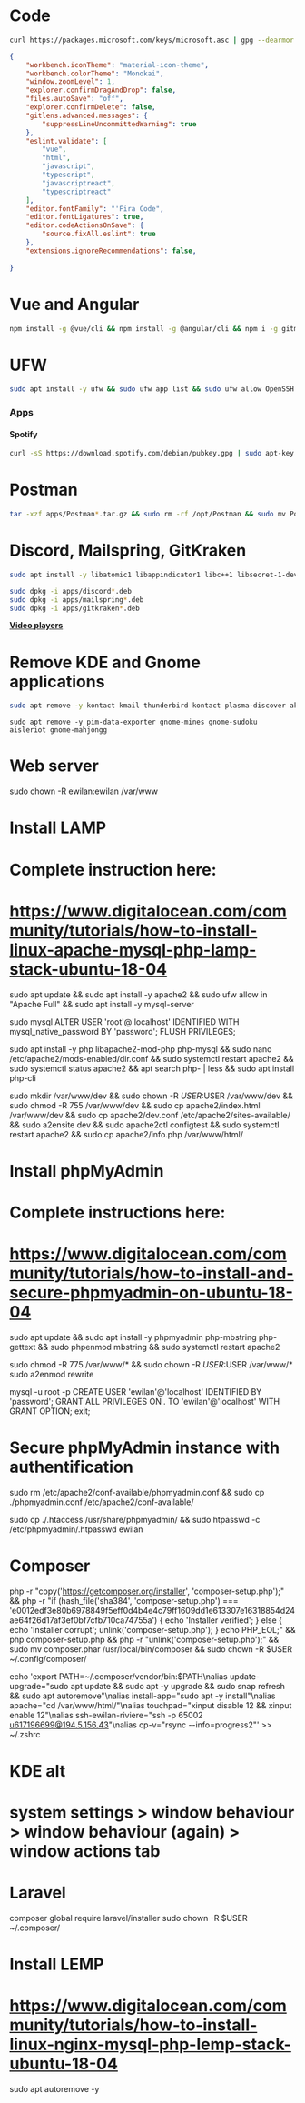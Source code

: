 

# Code

```bash
curl https://packages.microsoft.com/keys/microsoft.asc | gpg --dearmor > packages.microsoft.gpg && sudo install -o root -g root -m 644 packages.microsoft.gpg /usr/share/keyrings/ && sudo sh -c 'echo "deb [arch=amd64 signed-by=/usr/share/keyrings/packages.microsoft.gpg] https://packages.microsoft.com/repos/vscode stable main" > /etc/apt/sources.list.d/vscode.list' && sudo apt-get install apt-transport-https && sudo apt-get update && sudo apt-get install code && rm packages.microsoft.gpg
```

```json
{
    "workbench.iconTheme": "material-icon-theme",
    "workbench.colorTheme": "Monokai",
    "window.zoomLevel": 1,
    "explorer.confirmDragAndDrop": false,
    "files.autoSave": "off",
    "explorer.confirmDelete": false,
    "gitlens.advanced.messages": {
        "suppressLineUncommittedWarning": true
    },
    "eslint.validate": [
        "vue",
        "html",
        "javascript",
        "typescript",
        "javascriptreact", 
        "typescriptreact"
    ],
    "editor.fontFamily": "'Fira Code",
    "editor.fontLigatures": true,
    "editor.codeActionsOnSave": {
        "source.fixAll.eslint": true
    },
    "extensions.ignoreRecommendations": false,
    
}
```


# Vue and Angular

```bash
npm install -g @vue/cli && npm install -g @angular/cli && npm i -g gitmoji-cli && npm install -g eslint && npm install -g svgo
```

# UFW

```bash
sudo apt install -y ufw && sudo ufw app list && sudo ufw allow OpenSSH && sudo ufw enable && sudo ufw status
```

### Apps

#### Spotify

```bash
curl -sS https://download.spotify.com/debian/pubkey.gpg | sudo apt-key add - && sudo echo "deb http://repository.spotify.com stable non-free" | sudo tee /etc/apt/sources.list.d/spotify.list && sudo apt-get update && sudo apt-get install spotify-client
```

# Postman

```bash
tar -xzf apps/Postman*.tar.gz && sudo rm -rf /opt/Postman && sudo mv Postman /opt/Postman && sudo ln -s /opt/Postman/Postman /usr/bin/postman && cp apps/postman*.desktop ~/.local/share/applications/
```

# Discord, Mailspring, GitKraken

```bash
sudo apt install -y libatomic1 libappindicator1 libc++1 libsecret-1-dev gconf2 && sudo apt --fix-broken install
```

```bash
sudo dpkg -i apps/discord*.deb
sudo dpkg -i apps/mailspring*.deb
sudo dpkg -i apps/gitkraken*.deb
```

[**Video players**](https://itsfoss.com/video-players-linux/)

# Remove KDE and Gnome applications

```bash
sudo apt remove -y kontact kmail thunderbird kontact plasma-discover akregator kdepim-themeeditors pim-sieve-editor ktnef ktorrent
```

```
sudo apt remove -y pim-data-exporter gnome-mines gnome-sudoku aisleriot gnome-mahjongg
```

# Web server
sudo chown -R ewilan:ewilan /var/www

# Install LAMP
# Complete instruction here:
# https://www.digitalocean.com/community/tutorials/how-to-install-linux-apache-mysql-php-lamp-stack-ubuntu-18-04
sudo apt update && sudo apt install -y apache2 && sudo ufw allow in "Apache Full" && sudo apt install -y mysql-server

sudo mysql
ALTER USER 'root'@'localhost' IDENTIFIED WITH mysql_native_password BY 'password';
FLUSH PRIVILEGES;

sudo apt install -y php libapache2-mod-php php-mysql && sudo nano /etc/apache2/mods-enabled/dir.conf && sudo systemctl restart apache2 && sudo systemctl status apache2 && apt search php- | less && sudo apt install php-cli

sudo mkdir /var/www/dev && sudo chown -R $USER:$USER /var/www/dev && sudo chmod -R 755 /var/www/dev && sudo cp apache2/index.html /var/www/dev && sudo cp apache2/dev.conf /etc/apache2/sites-available/ && sudo a2ensite dev && sudo apache2ctl configtest && sudo systemctl restart apache2 && sudo cp apache2/info.php /var/www/html/


# Install phpMyAdmin
# Complete instructions here:
# https://www.digitalocean.com/community/tutorials/how-to-install-and-secure-phpmyadmin-on-ubuntu-18-04
sudo apt update && sudo apt install -y phpmyadmin php-mbstring php-gettext && sudo phpenmod mbstring && sudo systemctl restart apache2

sudo chmod -R 775 /var/www/* && sudo chown -R $USER:$USER /var/www/*
sudo a2enmod rewrite

mysql -u root -p
CREATE USER 'ewilan'@'localhost' IDENTIFIED BY 'password';
GRANT ALL PRIVILEGES ON *.* TO 'ewilan'@'localhost' WITH GRANT OPTION;
exit;

# Secure phpMyAdmin instance with authentification
sudo rm /etc/apache2/conf-available/phpmyadmin.conf && sudo cp ./phpmyadmin.conf /etc/apache2/conf-available/

sudo cp ./.htaccess /usr/share/phpmyadmin/ && sudo htpasswd -c /etc/phpmyadmin/.htpasswd ewilan

# Composer
php -r "copy('https://getcomposer.org/installer', 'composer-setup.php');" && php -r "if (hash_file('sha384', 'composer-setup.php') === 'e0012edf3e80b6978849f5eff0d4b4e4c79ff1609dd1e613307e16318854d24ae64f26d17af3ef0bf7cfb710ca74755a') { echo 'Installer verified'; } else { echo 'Installer corrupt'; unlink('composer-setup.php'); } echo PHP_EOL;" && php composer-setup.php && php -r "unlink('composer-setup.php');" && sudo mv composer.phar /usr/local/bin/composer && sudo chown -R $USER ~/.config/composer/

echo 'export PATH=~/.composer/vendor/bin:$PATH\nalias update-upgrade="sudo apt update && sudo apt -y upgrade && sudo snap refresh && sudo apt autoremove"\nalias install-app="sudo apt -y install"\nalias apache="cd /var/www/html/"\nalias touchpad="xinput disable 12 && xinput enable 12"\nalias ssh-ewilan-riviere="ssh -p 65002 u617196699@194.5.156.43"\nalias cp-v="rsync --info=progress2"' >> ~/.zshrc

# KDE alt
# system settings > window behaviour > window behaviour (again) > window actions tab

# Laravel
composer global require laravel/installer
sudo chown -R $USER ~/.composer/

# Install LEMP
# https://www.digitalocean.com/community/tutorials/how-to-install-linux-nginx-mysql-php-lemp-stack-ubuntu-18-04

sudo apt autoremove -y